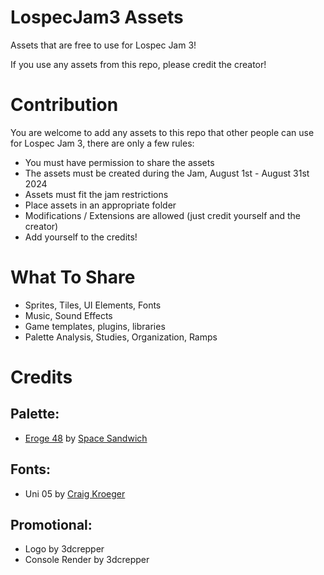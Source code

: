 # LospecJam3 Assets

Assets that are free to use for Lospec Jam 3!

If you use any assets from this repo, please credit the creator!

# Contribution
You are welcome to add any assets to this repo that other people can use for Lospec Jam 3, there are only a few rules:
- You must have permission to share the assets
- The assets must be created during the Jam, August 1st - August 31st 2024
- Assets must fit the jam restrictions
- Place assets in an appropriate folder
- Modifications / Extensions are allowed (just credit yourself and the creator)
- Add yourself to the credits!

# What To Share
- Sprites, Tiles, UI Elements, Fonts
- Music, Sound Effects
- Game templates, plugins, libraries
- Palette Analysis, Studies, Organization, Ramps

# Credits
## Palette:
- [Eroge 48](https://lospec.com/palette-list/eroge-48) by [Space Sandwich](https://lospec.com/spacesandwich)

## Fonts:
- Uni 05 by [Craig Kroeger](https://www.dafont.com/uni-05.font)

## Promotional:
- Logo by 3dcrepper
- Console Render by 3dcrepper
